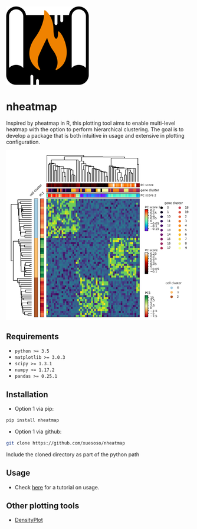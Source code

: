 ![Logo](logo.png)

# nheatmap
Inspired by pheatmap in R, this plotting tool aims to enable multi-level heatmap with the option to perform hierarchical clustering. The goal is to develop a package that is both intuitive in usage and extensive in plotting configuration.

![Example](./examples/example1.png)

## Requirements
- `python >= 3.5`
- `matplotlib >= 3.0.3`
- `scipy >= 1.3.1`
- `numpy >= 1.17.2`
- `pandas >= 0.25.1`

## Installation
- Option 1 via pip:
```bash
pip install nheatmap
```

- Option 1 via github:
```bash
git clone https://github.com/xuesoso/nheatmap
```
Include the cloned directory as part of the python path

## Usage
- Check [here](https://nbviewer.jupyter.org/github/xuesoso/nheatmap/blob/master/tutorial.ipynb) for a tutorial on usage.

## Other plotting tools
- [DensityPlot](https://github.com/xuesoso/DensityPlot)
